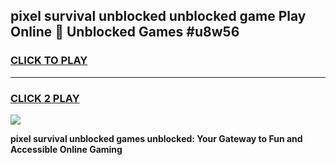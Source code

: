
## pixel survival unblocked unblocked game Play Online 👋 Unblocked Games #u8w56
<h3>
<a href="https://premium.freeplayer.one?title=pixel_survival_unblocked&ref=21F">CLICK TO PLAY</a></h3>
<hr>

<h3>
<a href="https://premium.freeplayer.one?title=pixel_survival_unblocked&ref=21F">CLICK 2 PLAY</a>
  
</h3>

<a href="https://premium.freeplayer.one?title=pixel_survival_unblocked&ref=21F/"><img src="https://clearcache.store/games.png"></a>


**pixel survival unblocked games unblocked: Your Gateway to Fun and Accessible Online Gaming**
